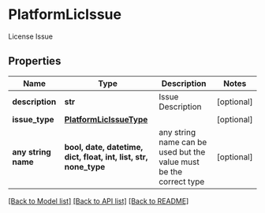 # PlatformLicIssue

License Issue

## Properties
Name | Type | Description | Notes
------------ | ------------- | ------------- | -------------
**description** | **str** | Issue Description | [optional] 
**issue_type** | [**PlatformLicIssueType**](PlatformLicIssueType.md) |  | [optional] 
**any string name** | **bool, date, datetime, dict, float, int, list, str, none_type** | any string name can be used but the value must be the correct type | [optional]

[[Back to Model list]](../README.md#documentation-for-models) [[Back to API list]](../README.md#documentation-for-api-endpoints) [[Back to README]](../README.md)


